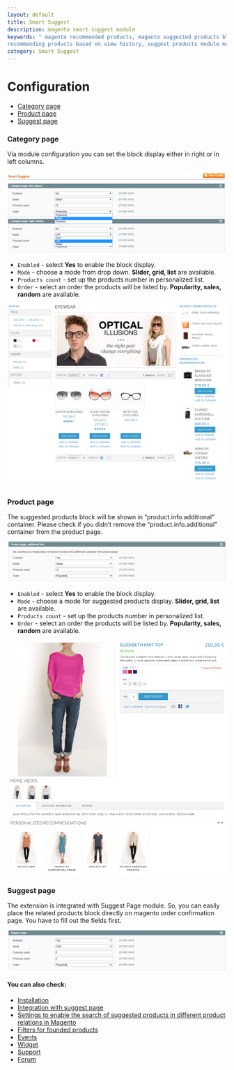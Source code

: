 ```yaml
---
layout: default
title: Smart Suggest
description: magento smart suggest module
keywords: " magento recommended products, magento suggested products block,
recommending products based on view history, suggest products module magento "
category: Smart Suggest
---
```


# Configuration

-	[Category page](#category-page)
-	[Product page](#product-page)
-	[Suggest page](#suggest-page)

### Category page

Via module configuration you can set the block display either in right or in left columns.

![Category page settings](/images/m1/extensions/smart-suggest/category-page.png)

-	`Enabled` - select **Yes** to enable the block display.
-	`Mode` - choose a mode from drop down. **Slider, grid, list** are available.
-	`Products count` - set up the products number in personalized list.
-	`Order` - select an order the products will be listed by. **Popularity, sales, random** are available.	

![Category page frontend](/images/m1/extensions/smart-suggest/right-column-frontend.png)

### Product page

The suggested products block will be shown in “product.info.additional” container. Please check if you didn’t remove the “product.info.additional” container from the product page.

![Product page](/images/m1/extensions/smart-suggest/product-page.png)

-	`Enabled` - select **Yes** to enable the block display.
-	`Mode` - choose a mode for suggested products display. **Slider, grid, list** are available.
-	`Products count` - set up the products number in personalized list.
-	`Order` - select an order the products will be listed by. **Popularity, sales, random** are available.

![Product page frontend](/images/m1/extensions/smart-suggest/product-page-frontend.png)

### Suggest page

The extension is integrated with Suggest Page module. So, you can easily place the related products block directly on magento order confirmation page. You have to fill out the fields first.

![Suggest page settings](/images/m1/extensions/smart-suggest/suggest-page.png)

#### You can also check:

*   [Installation](../installation/)
*   [Integration with suggest page](../integration-with-suggest-page/)
*	[Settings to enable the search of suggested products in different product relations in Magento](../magento-product-relation/)
*   [Filters for founded products](../filters-for-founded-products/)
*   [Events](../events/)
*   [Widget](../widget/)
*   [Support](https://swissuplabs.com/contacts/)
*   [Forum](https://swissuplabs.com/magento-forum/)